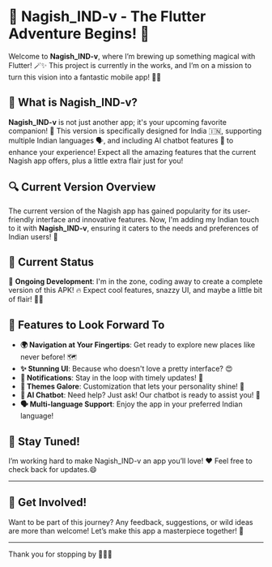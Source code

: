 # 🚀 Nagish_IND-v - The Flutter Adventure Begins! 🎉

Welcome to **Nagish_IND-v**, where I’m brewing up something magical with Flutter! 🪄✨ This project is currently in the works, and I’m on a mission to turn this vision into a fantastic mobile app! 📱💨

## 🌟 What is Nagish_IND-v?  
**Nagish_IND-v** is not just another app; it's your upcoming favorite companion! 🎊 This version is specifically designed for India 🇮🇳, supporting multiple Indian languages 🗣️, and including AI chatbot features 🤖 to enhance your experience! Expect all the amazing features that the current Nagish app offers, plus a little extra flair just for you!

## 🔍 Current Version Overview  
The current version of the Nagish app has gained popularity for its user-friendly interface and innovative features. Now, I'm adding my Indian touch to it with **Nagish_IND-v**, ensuring it caters to the needs and preferences of Indian users! 🥳

## 📅 Current Status  
🚧 **Ongoing Development**: I'm in the zone, coding away to create a complete version of this APK! 🔥 Expect cool features, snazzy UI, and maybe a little bit of flair! 💁‍♂️

## 🎯 Features to Look Forward To  
- **🌍 Navigation at Your Fingertips**: Get ready to explore new places like never before! 🗺️
- **✨ Stunning UI**: Because who doesn't love a pretty interface? 😍
- **🔔 Notifications**: Stay in the loop with timely updates! 📣
- **🌈 Themes Galore**: Customization that lets your personality shine! 🌟
- **🤖 AI Chatbot**: Need help? Just ask! Our chatbot is ready to assist you! 💬
- **🗣️ Multi-language Support**: Enjoy the app in your preferred Indian language!

## 📢 Stay Tuned!  
I’m working hard to make Nagish_IND-v an app you’ll love! ❤️ Feel free to check back for updates.😄

---

## 💬 Get Involved!  
Want to be part of this journey? Any feedback, suggestions, or wild ideas are more than welcome! Let’s make this app a masterpiece together! 🥳

---

Thank you for stopping by 🎊🎉🚀
